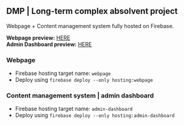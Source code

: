 ## DMP | Long-term complex absolvent project

Webpage + Content management system fully hosted on Firebase.      
 
__Webpage preview:__  [HERE](https://dmp-bures.firebaseapp.com//)  
__Admin Dashboard preview:__  [HERE](https://admin-dmp-bures.firebaseapp.com/)  
### Webpage
- Firebase hosting target name: `webpage`
- Deploy using `firebase deploy --only hosting:webpage`
### Content management system | admin dashboard
- Firebase hosting target name: `admin-dashboard`
- Deploy using `firebase deploy --only hosting:admin-dashboard` 
